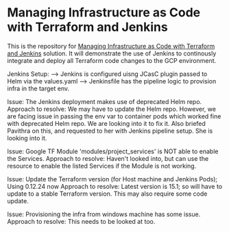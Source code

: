 # Managing Infrastructure as Code with Terraform and Jenkins

This is the repository for [Managing Infrastructure as Code with Terraform and Jenkins](https://cloud.google.com/solutions/managing-infrastructure-as-code-with-terraform-jenkins-and-gitops) solution. It will demonstrate the use of Jenkins to continously integrate and deploy all Terraform code changes to the GCP environment. 

Jenkins Setup:
--> Jenkins is configured uisng JCasC plugin passed to Helm via the values.yaml
--> Jenkinsfile has the pipeline logic to provision infra in the target env.

Issue: The Jenkins deployment makes use of deprecated Helm repo.
Approach to resolve: We may have to update the Helm repo. However, we are facing issue in passing the env var to container pods which worked fine with deprecated Helm repo. We are looking into it to fix it.
Also briefed Pavithra on this, and requested to her with Jenkins pipeline setup. She is looking into it. 

Issue: Google TF Module 'modules/project_services' is NOT able to enable the Services.
Approach to resolve: Haven't looked into, but can use the resource to enable the listed Services if the Module is not working.

Issue: Update the Terraform version (for Host machine and Jenkins Pods); Using 0.12.24 now
Approach to resolve: Latest version is 15.1; so will have to update to a stable Terraform version. This may also require some code update.

Issue: Provisioning the infra from windows machine has some issue.
Approach to resolve: This needs to be looked at too.

